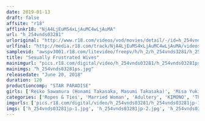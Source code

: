 ```yaml
---
date: 2019-01-13
draft: false
affsite: "r18"
afflinkr18: "NjA4LjEuMS4xLjAuMC4wLjAuMA"
url: "h_254vnds03281"
urloriginal: "http://www.r18.com/videos/vod/movies/detail/-/id=h_254vnds03281"
urlfinal: "http://media.r18.com/track/NjA4LjEuMS4xLjAuMC4wLjAuMA/videos/vod/movies/detail/-/id=h_254vnds03281"
samplevid: "awspv3001.r18.com/litevideo/freepv/h/h_2/h_254vnds3281/h_254vnds3281_dmb_w.mp4"
title: "Sexually Frustrated Wives"
mainimgurl: "pics.r18.com/digital/video/h_254vnds03281/h_254vnds03281ps.jpg"
mainimgs: "h_254vnds03281ps.jpg"
releasedate: "June 20, 2018"
duration: 120
productioncomp: "STAR PARADISE"
girls: ['Reiko Sawamura (Honami Takasaka, Masumi Takasaka)', 'Misa Yuki', 'Chihiro Akino', 'Itzumi Kawabe', 'Yuri Sato']
categories: ['Ropes & Ties', 'Married Woman', 'Adultery', 'KIMONO', 'Threesome / Foursome', 'Hi-Def']
imgurls: ['pics.r18.com/digital/video/h_254vnds03281/h_254vnds03281jp-1.jpg', 'pics.r18.com/digital/video/h_254vnds03281/h_254vnds03281jp-2.jpg', 'pics.r18.com/digital/video/h_254vnds03281/h_254vnds03281jp-3.jpg', 'pics.r18.com/digital/video/h_254vnds03281/h_254vnds03281jp-4.jpg', 'pics.r18.com/digital/video/h_254vnds03281/h_254vnds03281jp-5.jpg', 'pics.r18.com/digital/video/h_254vnds03281/h_254vnds03281jp-6.jpg', 'pics.r18.com/digital/video/h_254vnds03281/h_254vnds03281jp-7.jpg', 'pics.r18.com/digital/video/h_254vnds03281/h_254vnds03281jp-8.jpg', 'pics.r18.com/digital/video/h_254vnds03281/h_254vnds03281jp-9.jpg', 'pics.r18.com/digital/video/h_254vnds03281/h_254vnds03281jp-10.jpg', 'pics.r18.com/digital/video/h_254vnds03281/h_254vnds03281jp-11.jpg', 'pics.r18.com/digital/video/h_254vnds03281/h_254vnds03281jp-12.jpg', 'pics.r18.com/digital/video/h_254vnds03281/h_254vnds03281jp-13.jpg', 'pics.r18.com/digital/video/h_254vnds03281/h_254vnds03281jp-14.jpg', 'pics.r18.com/digital/video/h_254vnds03281/h_254vnds03281jp-15.jpg', 'pics.r18.com/digital/video/h_254vnds03281/h_254vnds03281jp-16.jpg', 'pics.r18.com/digital/video/h_254vnds03281/h_254vnds03281jp-17.jpg', 'pics.r18.com/digital/video/h_254vnds03281/h_254vnds03281jp-18.jpg', 'pics.r18.com/digital/video/h_254vnds03281/h_254vnds03281jp-19.jpg', 'pics.r18.com/digital/video/h_254vnds03281/h_254vnds03281jp-20.jpg']
imgs: ['h_254vnds03281jp-1.jpg', 'h_254vnds03281jp-2.jpg', 'h_254vnds03281jp-3.jpg', 'h_254vnds03281jp-4.jpg', 'h_254vnds03281jp-5.jpg', 'h_254vnds03281jp-6.jpg', 'h_254vnds03281jp-7.jpg', 'h_254vnds03281jp-8.jpg', 'h_254vnds03281jp-9.jpg', 'h_254vnds03281jp-10.jpg', 'h_254vnds03281jp-11.jpg', 'h_254vnds03281jp-12.jpg', 'h_254vnds03281jp-13.jpg', 'h_254vnds03281jp-14.jpg', 'h_254vnds03281jp-15.jpg', 'h_254vnds03281jp-16.jpg', 'h_254vnds03281jp-17.jpg', 'h_254vnds03281jp-18.jpg', 'h_254vnds03281jp-19.jpg', 'h_254vnds03281jp-20.jpg']
---
```

